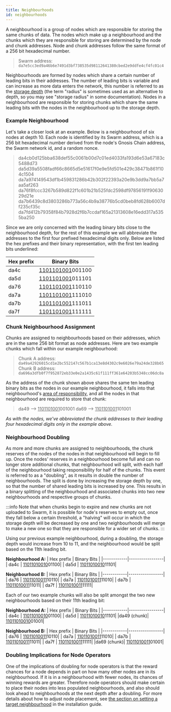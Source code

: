 ```yaml
---
title: Neighbourhoods
id: neighbourhoods
---
```


A neighbourhood is a group of nodes which are responsible for storing the same chunks of data. The nodes which make up a neighbourhood and the chunks which they are responsible for storing are determined by the node and chunk addresses. Node and chunk addresses follow the same format of a 256 bit hexadecimal number. 


> Swarm address: `da7e5cc3ed9a46b6e7491d3bf738535d98112641380cbed2e9ddfe4cf4fc01c4`

Neighbourhoods are formed by nodes which share a certain number of leading bits in their addresses. The number of leading bits is variable and can increase as more data enters the network, this number is referred to as the [storage depth](/docs/learn/glossary#2b-storage-depth) (the term "radius" is sometimes used as an alternative to depth, so you may see "storage radius" in some documentation). Nodes in a neighbourhood are responsible for storing chunks which share the same leading bits with the nodes in the neighbourhood up to the storage depth.

### Example Neighbourhood

Let's take a closer look at an example. Below is a neighbourhood of six nodes at depth 10. Each node is identified by its Swarm address, which is a 256 bit hexadecimal number derived from the node's Gnosis Chain address, the Swarm network id, and a random nonce.  

> da4cb0d125bba638def55c0061b00d7c01ed4033fa193d6e53a67183c5488d73
> da5d39a5508fadf66c8665d5e51617f0e9e5fd501e429c38471b861f104c1504
> da7a974149543df1b459831286b42b302f22393a20e9b3dd9a7bb5a7aa5af263
> da76f8fccc3267b589d822f1c601b21b525fdc2598df97856191f9063029d21e
> da7b6439c8d3803286b773a56c4b9a38776b5cd0beb8fd628b6007df235cf35c
> da7fd412b79358f84b7928d2f6b7ccdaf165a21313608e16edd317a5355ba250

Since we are only concerned with the leading binary bits close to the neighbourhood depth, for the rest of this example we will abbreviate the addresses to the first four prefixed hexadecimal digits only. Below are listed the hex prefixes and their binary representation, with the first ten leading bits underlined:

| Hex prefix | Binary Bits     |
|------------|-----------------|
| da4c       | <u>1101101001</u>001100|
| da5d       | <u>1101101001</u>011101|
| da76       | <u>1101101001</u>110110|
| da7a       | <u>1101101001</u>111010|
| da7b       | <u>1101101001</u>111011|
| da7f       | <u>1101101001</u>111111|

### Chunk Neighbourhood Assignment

Chunks are assigned to neighbourhoods based on their addresses, which are in the same 256 bit format as node addresses. Here are two example chunks which fall within our example neighbourhood:

> Chunk A address: `da49a42926015cd1e2bc552147c567b1ca13e8d4302c9e6026e79a24de328b65`
> Chunk B address: `da696a3dfb0f7f952872eb33e0e2a1435c61f111ff361e64203b5348cc06dc8a`

As the address of the chunk shown above shares the same ten leading binary bits as the nodes in our example neighbourhood, it falls into that neighbourhood's [area of responsibility](/docs/learn/glossary#2-area-of-responsibility-related-depths), and all the nodes in that neighbourhood are required to store that chunk:

> da49 --> <u>1101101001</u>001001
> da69 --> <u>1101101001</u>101001

*As with the nodes, we've abbreviated the chunk addresses to their leading four hexadecimal digits only in the example above.*

### Neighbourhood Doubling 

As more and more chunks are assigned to neighbourhoods, the chunk reserves of the nodes of the nodes in that neighbourhood will begin to fill up. Once the nodes' reserves in a neighbourhood become full and can no longer store additional chunks, that neighbourhood will split, with each half of the neighbourhood taking responsibility for half of the chunks. This event is referred to as a "doubling", as it results in double the number of neighbourhoods. The split is done by increasing the storage depth by one, so that the number of shared leading bits is increased by one. This results in a binary splitting of the neighbourhood and associated chunks into two new neighbourhoods and respective groups of chunks.

:::info
Note that when chunks begin to expire and new chunks are not uploaded to Swarm, it is possible for node's reserves to empty out, once they fall below a certain threshold, a "halving" will occur in which the storage depth will be decreased by one and two neighbourhoods will merge to make a new one so that they are responsible for a wider set of chunks.
:::

Using our previous example neighbourhood, during a doubling, the storage depth would increase from 10 to 11, and the neighbourhood would be split based on the 11th leading bit.


**Neighbourhood A:**
| Hex prefix | Binary Bits     |
|------------|-----------------|
| da4c       | <u>11011010010</u>01100|
| da5d       | <u>11011010010</u>11101|


**Neighbourhood B:**
| Hex prefix | Binary Bits     |
|------------|-----------------|
| da76       | <u>11011010011</u>10110|
| da7a       | <u>11011010011</u>11010|
| da7b       | <u>11011010011</u>11011|
| da7f       | <u>11011010011</u>11111|


Each of our two example chunks will also be split amongst the two new neighbourhoods based on their 11th leading bit:


**Neighbourhood A:**
| Hex prefix | Binary Bits     |
|------------|-----------------|
| da4c       | <u>11011010010</u>01100|
| da5d       | <u>11011010010</u>11101|
|da49 (chunk)| <u>11011010010</u>01001|


**Neighbourhood B:**
| Hex prefix | Binary Bits     |
|------------|-----------------|
| da76       | <u>11011010011</u>10110|
| da7a       | <u>11011010011</u>11010|
| da7b       | <u>11011010011</u>11011|
| da7f       | <u>11011010011</u>11111|
|da69 (chunk)| <u>11011010011</u>01001|


### Doubling Implications for Node Operators

One of the implications of doubling for node operators is that the reward chances for a node depends in part on how many other nodes are in its neighbourhood. If it is in a neighbourhood with fewer nodes, its chances of winning rewards are greater. Therefore node operators should make certain to place their nodes into less populated neighbourhoods, and also should look ahead to neighbourhoods at the next depth after a doubling. For more details about how to adjust node placement, see [the section on setting a target neighbourhood](/docs/bee/installation/install#set-target-neighborhood-optional) in the installation guide.